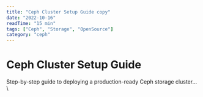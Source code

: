 ```yaml
---
title: "Ceph Cluster Setup Guide copy"
date: "2022-10-16"
readTime: "15 min"
tags: ["Ceph", "Storage", "OpenSource"]
category: "ceph"
---
```


# Ceph Cluster Setup Guide

Step-by-step guide to deploying a production-ready Ceph storage cluster...
\